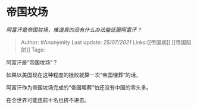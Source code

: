 # 帝国坟场
*阿富汗是帝国坟场，难道真的没有什么办法能征服阿富汗？*

> Author: #Anonymity
> Last update: *25/07/2021*
> Links:[[帝国病]] [[帝国陷阱]]
> Tags:

阿富汗是“帝国坟场”？

如果以美国现在这种程度的挫败就算一次“帝国埋葬”的话，

阿富汗作为帝国坟场完成的“帝国埋葬”怕还没有中国的零头多。

在全世界可能连前十名也挤不进去。

